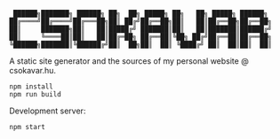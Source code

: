      ██████╗███████╗ ██████╗ ██╗  ██╗ █████╗ ██╗   ██╗ █████╗ ██████╗ 
    ██╔════╝██╔════╝██╔═══██╗██║ ██╔╝██╔══██╗██║   ██║██╔══██╗██╔══██╗
    ██║     ███████╗██║   ██║█████╔╝ ███████║██║   ██║███████║██████╔╝
    ██║     ╚════██║██║   ██║██╔═██╗ ██╔══██║╚██╗ ██╔╝██╔══██║██╔══██╗
    ╚██████╗███████║╚██████╔╝██║  ██╗██║  ██║ ╚████╔╝ ██║  ██║██║  ██║ 
    

A static site generator and the sources of my personal website @ csokavar.hu.

```
npm install
npm run build
```

Development server:
```
npm start
```
